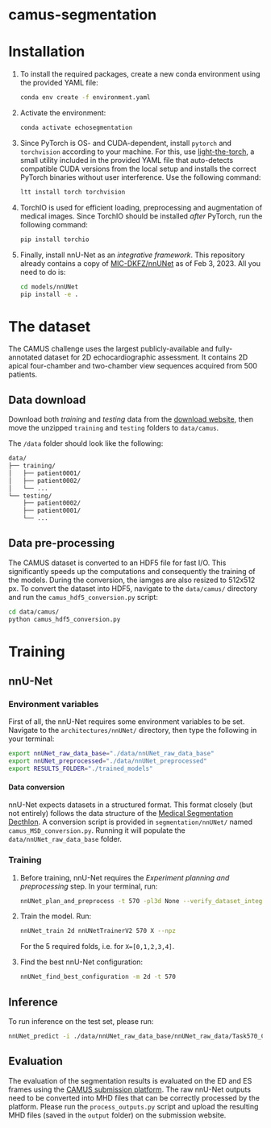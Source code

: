 # camus-segmentation

# Installation
1. To install the required packages, create a new conda environment using the provided YAML file:

    ```bash
    conda env create -f environment.yaml
    ```

2. Activate the environment:

    ```bash
    conda activate echosegmentation
    ```

3. Since PyTorch is OS- and CUDA-dependent, install `pytorch` and `torchvision` according to your machine. For this, use [light-the-torch](https://github.com/pmeier/light-the-torch), a small utility included in the provided YAML file that auto-detects compatible CUDA versions from the local setup and installs the correct PyTorch binaries without user interference. Use the following command:
    ```bash
    ltt install torch torchvision
    ```

4. TorchIO is used for efficient loading, preprocessing and augmentation of medical images. Since TorchIO should be installed *after* PyTorch, run the following command: 

    ```bash
    pip install torchio
    ```

5. Finally, install nnU-Net as an _integrative framework_. This repository already contains a copy of [MIC-DKFZ/nnUNet](https://github.com/MIC-DKFZ/nnUNet) as of Feb 3, 2023. All you need to do is:
    ```bash
    cd models/nnUNet
    pip install -e .
    ```

# The dataset
The CAMUS challenge uses the largest publicly-available and fully-annotated dataset for 2D echocardiographic assessment. It contains 2D apical four-chamber and two-chamber view sequences acquired from 500 patients. 

## Data download
Download both _training_ and _testing_ data from the [download website](https://humanheart-project.creatis.insa-lyon.fr/database/#collection/6373703d73e9f0047faa1bc8), then move the unzipped `training` and `testing` folders to `data/camus`.

The `/data` folder should look like the following:
```bash
data/
├── training/
│   ├── patient0001/
│   ├── patient0002/
│   └── ...
└── testing/
    ├── patient0002/
    ├── patient0001/
    └── ...
```

## Data pre-processing
The CAMUS dataset is converted to an HDF5 file for fast I/O. This significantly speeds up the computations and consequently the training of the models. During the conversion, the iamges are also resized to 512x512 px. To convert the dataset into HDF5, navigate to the `data/camus/` directory and run the `camus_hdf5_conversion.py` script:

```bash
cd data/camus/
python camus_hdf5_conversion.py
```

# Training
## nnU-Net
### Environment variables
First of all, the nnU-Net requires some environment variables to be set. Navigate to the `architectures/nnUNet/` directory, then type the following in your terminal:

```bash
export nnUNet_raw_data_base="./data/nnUNet_raw_data_base"
export nnUNet_preprocessed="./data/nnUNet_preprocessed"
export RESULTS_FOLDER="./trained_models"
```

#### Data conversion
nnU-Net expects datasets in a structured format. This format closely (but not entirely) follows the data structure of
the [Medical Segmentation Decthlon](http://medicaldecathlon.com/). A conversion script is provided in `segmentation/nnUNet/` named `camus_MSD_conversion.py`. Running it will populate the `data/nnUNet_raw_data_base` folder.

### Training
1. Before training, nnU-Net requires the _Experiment planning and preprocessing_ step. In your terminal, run:
    ```bash
    nnUNet_plan_and_preprocess -t 570 -pl3d None --verify_dataset_integrity
    ```
2. Train the model. Run:
    ```bash
    nnUNet_train 2d nnUNetTrainerV2 570 X --npz
    ```
    For the 5 required folds, i.e. for `X=[0,1,2,3,4]`.

3. Find the best nnU-Net configuration:
    ```bash
    nnUNet_find_best_configuration -m 2d -t 570
    ```



## Inference
To run inference on the test set, please run:
```bash
nnUNet_predict -i ./data/nnUNet_raw_data_base/nnUNet_raw_data/Task570_CAMUS/imagesTs -o ./output/Task570_CAMUS -tr nnUNetTrainerV2 -ctr nnUNetTrainerV2CascadeFullRes -m 2d -p nnUNetPlansv2.1 -t Task570_CAMUS
```

## Evaluation
The evaluation of the segmentation results is evaluated on the ED and ES frames using the [CAMUS submission platform](http://camus.creatis.insa-lyon.fr/challenge/#challenge/5ca20fcb2691fe0a9dac46c8). The raw nnU-Net outputs need to be converted into MHD files that can be correctly processed by the platform. Please run the `process_outputs.py` script and upload the resulting MHD files (saved in the `output` folder) on the submission website.